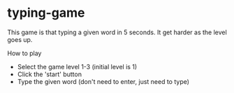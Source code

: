 # typing-game


This game is that typing a given word in 5 seconds.
It get harder as the level goes up.

How to play
- Select the game level 1-3 (initial level is 1)
- Click the 'start' button
- Type the given word (don't need to enter, just need to type)
